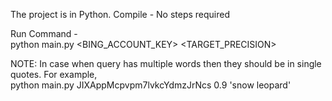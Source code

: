 The project is in Python. 
Compile - No steps required

Run Command -  
python main.py <BING_ACCOUNT_KEY> <TARGET_PRECISION> <QUERY> 

NOTE: In case when query has multiple words then they should be in single quotes.
For example,  
python main.py JIXAppMcpvpm7lvkcYdmzJrNcs 0.9 'snow leopard'
